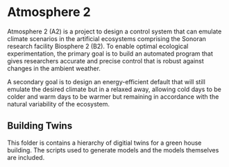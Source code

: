 # Atmosphere 2
Atmosphere 2 (A2) is a project to design a control system that can emulate climate scenarios in the artificial ecosystems comprising the Sonoran research facility Biosphere 2 (B2). To enable optimal ecological experimentation, the primary goal is to build an automated program that gives researchers accurate and precise control that is robust against changes in the ambient weather.

A secondary goal is to design an energy-efficient default that will still emulate the desired climate but in a relaxed away, allowing cold days to be colder and warm days to be warmer but remaining in accordance with the natural variability of the ecosystem.

## Building Twins
This folder is contains a hierarchy of digitial twins for a green house building. The scripts used to generate models and the models themselves are included.
